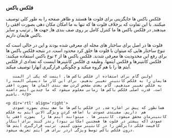 
<style>
*{color='red';}

</style>
### فلکس باکس 

   

<p dir='rtl' align='right'>

  فلکس باکس ها جایگزینی برای فلوت ها هستند و ظاهر صفحه را به طور کلی توصیف میکنند. با این تفاوت که برخلاف فلوت ها که تنها به ما امکان مکان دهی بصورت افقی را میدهند, در فلکس   باکس ها ما کنترل کامل بر روی صف بندی ها, جهت ها , ترتیب و سایز باکس هایمان داریم.</p>
  
  <p dir='rtl' align='right'>
  
  فلوت ها در اصل برای ساختار های مجله ای معرفی شده بودند و این در حالی است که تنوع ساختار هایی که میتوان با فلوت ها خلق کرد محدود است. در نتیجه فلکس باکس ها برای رفع این محدودیت ها معرفی شدند. فلکس باکس ها از ۲ نوع باکس استفاده میکنند: فلکس کانتینرها و فلکس آیتمها. وظیفه ی فلکس کانتینرها اینست که تعدادی از فلکس آیتم ها را با هم گروه میکند و چگونگی قرارگیری آنهارا توصیف میکند.

</p>
    


 <p dir='rtl' align='right'>  

       اولین گام برای استفاده از فلکس باکس ها, اینست که یکی از المنت هایمان را به فلکس کانتینر تغییر بدهیم. برای این کار ما دیسپلی المنت را به فلکس تغییر میدهیم. گام بعدی مشخص کردن صف بندی المان ها بصورت افقی است. قدرت اصلی فلکس باکس ها زمانی معلوم میشود که ما چندین آیتم داشته باشیم. </p>
       
    <p dir='rtl' align='right'>   
       همانطور که پیش تر اشاره شد, در فلکس باکس ها ما صف بندی بصورت عمودی هم  داریم. صفبندی عمودی با اضافه کردن ویژگی الاین آیتم به فلکس کانتینرمان محقق میشود. کانتینر ها . میتوانند آیتم ها را  بصورت افقی یا عمودی (که پیشتر در فلوت ها همچنین امکانی نبود) رندر کنند برای اینکار کافیست فلکی دایرکشن را در کانتینر ستون کنیم. ترتیب قرارگیری آیتم ها درون فلکس باکس توسط ویژگی اردر برای هر آیتم تعریف میشود.

</p>

   

    

        

    





